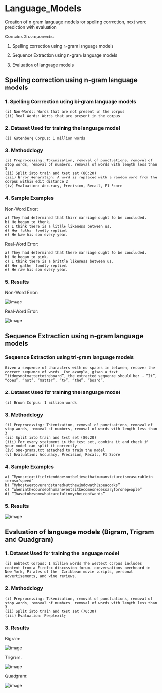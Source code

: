 # Language_Models
Creation of n-gram language models for spelling correction, next word prediction with evaluation

Contains 3 components:

1. Spelling correction using n-gram language models

2. Sequence Extraction using n-gram language models

3. Evaluation of language models

## Spelling correction using n-gram language models

### 1. Spelling Corrrection using bi-gram language models
    (i) Non-Words: Words that are not present in the corpus
    (ii) Real Words: Words that are present in the corpus

### 2. Dataset Used for training the language model
    (i) Gutenberg Corpus: 1 million words

### 3. Methodology
    (i) Preprocessing: Tokenization, removal of punctuations, removal of stop words, removal of numbers, removal of words with length less than 3
    (ii) Split into train and test set (80:20)
    (iii) Error Generation: A word is replaced with a random word from the corpus within edit distance 2
    (iv) Evaluation: Accuracy, Precision, Recall, F1 Score

### 4. Sample Examples

Non-Word Error:

```
a) They had determined that thirr marriage ought to be concluded.
b) He began to thenk.
c) I think there is a litlle likeness between us.
d) Her fathar fondly replied.
e) He kaw his son every year.
```

Real-Word Error:
```
a) They had determined that there marriage ought to be concluded.
b) He began to pink.
c) I think there is a brittle likeness between us.
d) Her gather fondly replied.
e) He raw his son every year.
```

### 5. Results

Non-Word Error:

![image](https://user-images.githubusercontent.com/63910248/205891792-9c1394ff-2d91-4d01-b310-fa9fd7060d63.png)

Real-Word Error:

![image](https://user-images.githubusercontent.com/63910248/205891880-1e15ceff-ccc5-42e1-ad2e-062a428b533d.png)

## Sequence Extraction using n-gram language models

### Sequence Extraction using tri-gram language models
    Given a sequence of characters with no spaces in between, recover the correct sequence of words. For example, given a text “itdoesnotmattertotheboard”, the extracted sequence should be: - “It”, “does”, “not”, “matter”, “to”, “the”, “board”.

### 2. Dataset Used for training the language model
    (i) Brown Corpus: 1 million words

### 3. Methodology
    (i) Preprocessing: Tokenization, removal of punctuations, removal of stop words, removal of numbers, removal of words with length less than 3
    (ii) Split into train and test set (80:20)
    (iii) For every statement in the test set, combine it and check if your model can split it correctly
    (iv) one-grams.txt attached to train the model
    (v) Evaluation: Accuracy, Precision, Recall, F1 Score

### 4. Sample Examples

```
a) “Myunscientificfrienddoesnotbelievethathumanstatureismeasurablein
termsofspeed”
b) “Myhostwentoverandstaredoutthewindowathispeacocks”
c) “wheninthecourseofhumaneventsitbecomesnecessaryforonepeople”
d) “Ihavetobesomewhatcarefulinmychoiceofwords”
```

### 5. Results

![image](https://user-images.githubusercontent.com/63910248/205895867-d6dcccd9-96cc-482f-b3b5-605af57d8822.png)

## Evaluation of language models (Bigram, Trigram and Quadgram)

### 1. Dataset Used for training the language model
    (i) Webtext Corpus: 1 million words The webtext corpus includes content from a Firefox discussion forum, conversations overheard in New York, Pirates of the  Caribbean movie scripts, personal advertisements, and wine reviews.

### 2. Methodology
    (i) Preprocessing: Tokenization, removal of punctuations, removal of stop words, removal of numbers, removal of words with length less than 3
    (ii) Split into train and test set (70:30)
    (iii) Evaluation: Perplexity

### 3. Results

Bigram:

![image](https://user-images.githubusercontent.com/63910248/205903853-a0025aca-6058-4d8d-872b-38a6aca8d272.png)


Trigram:

![image](https://user-images.githubusercontent.com/63910248/205903892-36f22ed9-5ab1-43ab-b128-18aa7dfc945b.png)

Quadgram:

![image](https://user-images.githubusercontent.com/63910248/205903924-4391ade6-b203-4238-90b6-72b9904edb02.png)

